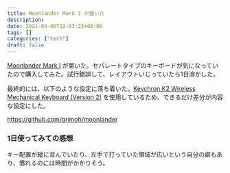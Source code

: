 ```yaml
---
title: Moonlander Mark I が届いた
description:
date: 2021-04-06T12:03:23+09:00
tags: []
categories: ["tech"]
draft: false
---
```


[Moonlander Mark I](https://www.zsa.io/moonlander/) が届いた。セパレートタイプのキーボードが気になっていたので購入してみた。試行錯誤して、レイアウトいじっていたら1日溶かした。

最終的には、以下のような設定に落ち着いた。[Keychron K2 Wireless Mechanical Keyboard (Version 2)](https://www.keychron.com/collections/keyboard/products/keychron-k2-wireless-mechanical-keyboard) を使用しているため、できるだけ差分が内容な設定にした。

https://github.com/grimoh/moonlander

### 1日使ってみての感想

キー配置が縦に並んでいたり、左手で打っていた領域が広いという自分の癖もあり、慣れるのには時間がかかりそう。

